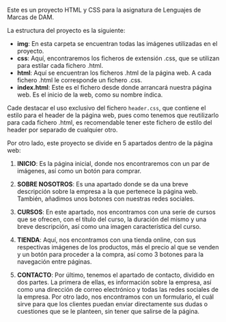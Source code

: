 Este es un proyecto HTML y CSS para la asignatura de Lenguajes de Marcas de DAM.

La estructura del proyecto es la siguiente:
- **img**: En esta carpeta se encuentran todas las imágenes utilizadas en el proyecto.
- **css**: Aquí, encontraremos los ficheros de extensión .css, que se utilizan para estilar cada fichero .html.
- **html**: Aquí se encuentran los ficheros .html de la página web. A cada fichero .html le corresponde un fichero .css.
- **index.html**: Este es el fichero desde donde arrancará nuestra página web. Es el inicio de la web, como su nombre índica.

Cade destacar el uso exclusivo del fichero `header.css`, que contiene el estilo para el header de la página web, pues como tenemos que reutilizarlo para cada fichero .html, es recomendable tener este fichero de estilo del header por separado de cualquier otro.

Por otro lado, este proyecto se divide en 5 apartados dentro de la página web:

1. **INICIO**:
   Es la página inicial, donde nos encontraremos con un par de imágenes, así como un botón para comprar.

2. **SOBRE NOSOTROS**:
   Es una apartado donde se da una breve descripción sobre la empresa a la que pertenece la página web. También, añadimos unos botones con nuestras redes sociales.

3. **CURSOS**:
   En este apartado, nos encontramos con una serie de cursos que se ofrecen, con el título del curso, la duración del mismo y una breve descripción, así como una imagen característica del curso.

4. **TIENDA**:
   Aquí, nos encontramos con una tienda online, con sus respectivas imágenes de los productos, más el precio al que se venden y un botón para proceder a la compra, así como 3 botones para la navegación entre páginas.

5. **CONTACTO**:
   Por último, tenemos el apartado de contacto, dividido en dos partes. La primera de ellas, es información sobre la empresa, así como una dirección de correo electrónico y todas las redes sociales de la empresa. Por otro lado, nos encontramos con un formulario, el cuál sirve para que los clientes puedan enviar directamente sus dudas o cuestiones que se le planteen, sin tener que salirse de la página.
